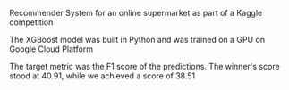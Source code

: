 Recommender System for an online supermarket as part of a Kaggle competition

The XGBoost model was built in Python and was trained on a GPU on Google Cloud Platform

The target metric was the F1 score of the predictions. The winner's score stood at 40.91, while we achieved a score of 38.51
